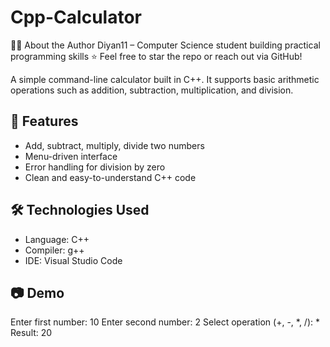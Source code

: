 # Cpp-Calculator
🧑‍💻 About the Author
Diyan11 – Computer Science student building practical programming skills
⭐ Feel free to star the repo or reach out via GitHub!

A simple command-line calculator built in C++. It supports basic arithmetic operations such as addition, subtraction, multiplication, and division.

## 🚀 Features

- Add, subtract, multiply, divide two numbers
- Menu-driven interface
- Error handling for division by zero
- Clean and easy-to-understand C++ code

## 🛠 Technologies Used

- Language: C++
- Compiler: g++
- IDE: Visual Studio Code

## 📷 Demo 
Enter first number: 10
Enter second number: 2
Select operation (+, -, *, /): *
Result: 20


